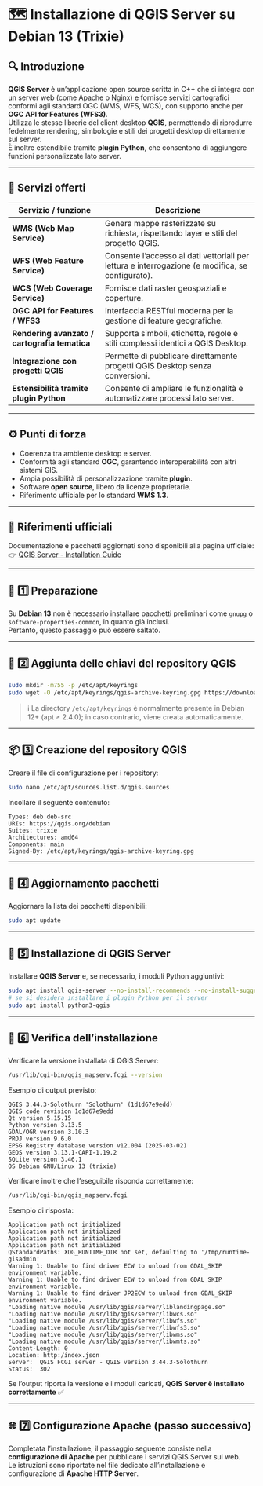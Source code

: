 # 🗺️ Installazione di QGIS Server su Debian 13 (Trixie)

## 🔍 Introduzione

**QGIS Server** è un’applicazione open source scritta in C++ che si integra con un server web (come Apache o Nginx) e fornisce servizi cartografici conformi agli standard OGC (WMS, WFS, WCS), con supporto anche per **OGC API for Features (WFS3)**.  
Utilizza le stesse librerie del client desktop **QGIS**, permettendo di riprodurre fedelmente rendering, simbologie e stili dei progetti desktop direttamente sul server.  
È inoltre estendibile tramite **plugin Python**, che consentono di aggiungere funzioni personalizzate lato server.

---

## 🧭 Servizi offerti

| Servizio / funzione | Descrizione |
|---------------------|-------------|
| **WMS (Web Map Service)** | Genera mappe rasterizzate su richiesta, rispettando layer e stili del progetto QGIS. |
| **WFS (Web Feature Service)** | Consente l’accesso ai dati vettoriali per lettura e interrogazione (e modifica, se configurato). |
| **WCS (Web Coverage Service)** | Fornisce dati raster geospaziali e coperture. |
| **OGC API for Features / WFS3** | Interfaccia RESTful moderna per la gestione di feature geografiche. |
| **Rendering avanzato / cartografia tematica** | Supporta simboli, etichette, regole e stili complessi identici a QGIS Desktop. |
| **Integrazione con progetti QGIS** | Permette di pubblicare direttamente progetti QGIS Desktop senza conversioni. |
| **Estensibilità tramite plugin Python** | Consente di ampliare le funzionalità e automatizzare processi lato server. |

---

## ⚙️ Punti di forza

- Coerenza tra ambiente desktop e server.  
- Conformità agli standard **OGC**, garantendo interoperabilità con altri sistemi GIS.  
- Ampia possibilità di personalizzazione tramite **plugin**.  
- Software **open source**, libero da licenze proprietarie.  
- Riferimento ufficiale per lo standard **WMS 1.3**.

---

## 📖 Riferimenti ufficiali

Documentazione e pacchetti aggiornati sono disponibili alla pagina ufficiale:  
👉 [QGIS Server - Installation Guide](https://qgis.org/resources/installation-guide/#linux)

---

## 🔧 1️⃣ Preparazione

Su **Debian 13** non è necessario installare pacchetti preliminari come `gnupg` o `software-properties-common`, in quanto già inclusi.  
Pertanto, questo passaggio può essere saltato.

---

## 🔑 2️⃣ Aggiunta delle chiavi del repository QGIS

```bash
sudo mkdir -m755 -p /etc/apt/keyrings
sudo wget -O /etc/apt/keyrings/qgis-archive-keyring.gpg https://download.qgis.org/downloads/qgis-archive-keyring.gpg
```

> ℹ️ La directory `/etc/apt/keyrings` è normalmente presente in Debian 12+ (apt ≥ 2.4.0); in caso contrario, viene creata automaticamente.

---

## 📦 3️⃣ Creazione del repository QGIS

Creare il file di configurazione per i repository:

```bash
sudo nano /etc/apt/sources.list.d/qgis.sources
```

Incollare il seguente contenuto:

```text
Types: deb deb-src
URIs: https://qgis.org/debian
Suites: trixie
Architectures: amd64
Components: main
Signed-By: /etc/apt/keyrings/qgis-archive-keyring.gpg
```

---

## 🔁 4️⃣ Aggiornamento pacchetti

Aggiornare la lista dei pacchetti disponibili:

```bash
sudo apt update
```

---

## 🧩 5️⃣ Installazione di QGIS Server

Installare **QGIS Server** e, se necessario, i moduli Python aggiuntivi:

```bash
sudo apt install qgis-server --no-install-recommends --no-install-suggests
# se si desidera installare i plugin Python per il server
sudo apt install python3-qgis
```

---

## 🧪 6️⃣ Verifica dell’installazione

Verificare la versione installata di QGIS Server:

```bash
/usr/lib/cgi-bin/qgis_mapserv.fcgi --version
```

Esempio di output previsto:

```
QGIS 3.44.3-Solothurn 'Solothurn' (1d1d67e9edd)
QGIS code revision 1d1d67e9edd
Qt version 5.15.15
Python version 3.13.5
GDAL/OGR version 3.10.3
PROJ version 9.6.0
EPSG Registry database version v12.004 (2025-03-02)
GEOS version 3.13.1-CAPI-1.19.2
SQLite version 3.46.1
OS Debian GNU/Linux 13 (trixie)
```

Verificare inoltre che l’eseguibile risponda correttamente:

```bash
/usr/lib/cgi-bin/qgis_mapserv.fcgi
```

Esempio di risposta:

```
Application path not initialized
Application path not initialized
Application path not initialized
Application path not initialized
QStandardPaths: XDG_RUNTIME_DIR not set, defaulting to '/tmp/runtime-gisadmin'
Warning 1: Unable to find driver ECW to unload from GDAL_SKIP environment variable.
Warning 1: Unable to find driver ECW to unload from GDAL_SKIP environment variable.
Warning 1: Unable to find driver JP2ECW to unload from GDAL_SKIP environment variable.
"Loading native module /usr/lib/qgis/server/liblandingpage.so"
"Loading native module /usr/lib/qgis/server/libwcs.so"
"Loading native module /usr/lib/qgis/server/libwfs.so"
"Loading native module /usr/lib/qgis/server/libwfs3.so"
"Loading native module /usr/lib/qgis/server/libwms.so"
"Loading native module /usr/lib/qgis/server/libwmts.so"
Content-Length: 0
Location: http:/index.json
Server:  QGIS FCGI server - QGIS version 3.44.3-Solothurn
Status:  302
```

Se l’output riporta la versione e i moduli caricati, **QGIS Server è installato correttamente** ✅

---

## 🌐 7️⃣ Configurazione Apache (passo successivo)

Completata l’installazione, il passaggio seguente consiste nella **configurazione di Apache** per pubblicare i servizi QGIS Server sul web.  
Le istruzioni sono riportate nel file dedicato all’installazione e configurazione di **Apache HTTP Server**.
